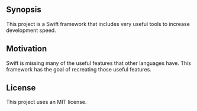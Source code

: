 ## Synopsis

This project is a Swift framework that includes very useful tools to increase development speed.

## Motivation

Swift is missing many of the useful features that other languages have. This framework has the goal of recreating those useful features.

## License

This project uses an MIT license.
